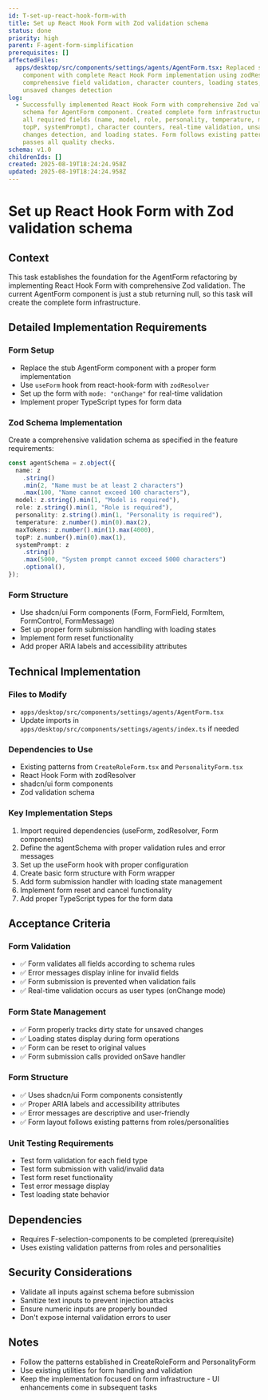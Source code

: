 ```yaml
---
id: T-set-up-react-hook-form-with
title: Set up React Hook Form with Zod validation schema
status: done
priority: high
parent: F-agent-form-simplification
prerequisites: []
affectedFiles:
  apps/desktop/src/components/settings/agents/AgentForm.tsx: Replaced stub
    component with complete React Hook Form implementation using zodResolver,
    comprehensive field validation, character counters, loading states, and
    unsaved changes detection
log:
  - Successfully implemented React Hook Form with comprehensive Zod validation
    schema for AgentForm component. Created complete form infrastructure with
    all required fields (name, model, role, personality, temperature, maxTokens,
    topP, systemPrompt), character counters, real-time validation, unsaved
    changes detection, and loading states. Form follows existing patterns and
    passes all quality checks.
schema: v1.0
childrenIds: []
created: 2025-08-19T18:24:24.958Z
updated: 2025-08-19T18:24:24.958Z
---
```


# Set up React Hook Form with Zod validation schema

## Context

This task establishes the foundation for the AgentForm refactoring by implementing React Hook Form with comprehensive Zod validation. The current AgentForm component is just a stub returning null, so this task will create the complete form infrastructure.

## Detailed Implementation Requirements

### Form Setup

- Replace the stub AgentForm component with a proper form implementation
- Use `useForm` hook from react-hook-form with `zodResolver`
- Set up the form with `mode: "onChange"` for real-time validation
- Implement proper TypeScript types for form data

### Zod Schema Implementation

Create a comprehensive validation schema as specified in the feature requirements:

```typescript
const agentSchema = z.object({
  name: z
    .string()
    .min(2, "Name must be at least 2 characters")
    .max(100, "Name cannot exceed 100 characters"),
  model: z.string().min(1, "Model is required"),
  role: z.string().min(1, "Role is required"),
  personality: z.string().min(1, "Personality is required"),
  temperature: z.number().min(0).max(2),
  maxTokens: z.number().min(1).max(4000),
  topP: z.number().min(0).max(1),
  systemPrompt: z
    .string()
    .max(5000, "System prompt cannot exceed 5000 characters")
    .optional(),
});
```

### Form Structure

- Use shadcn/ui Form components (Form, FormField, FormItem, FormControl, FormMessage)
- Set up proper form submission handling with loading states
- Implement form reset functionality
- Add proper ARIA labels and accessibility attributes

## Technical Implementation

### Files to Modify

- `apps/desktop/src/components/settings/agents/AgentForm.tsx`
- Update imports in `apps/desktop/src/components/settings/agents/index.ts` if needed

### Dependencies to Use

- Existing patterns from `CreateRoleForm.tsx` and `PersonalityForm.tsx`
- React Hook Form with zodResolver
- shadcn/ui form components
- Zod validation schema

### Key Implementation Steps

1. Import required dependencies (useForm, zodResolver, Form components)
2. Define the agentSchema with proper validation rules and error messages
3. Set up the useForm hook with proper configuration
4. Create basic form structure with Form wrapper
5. Add form submission handler with loading state management
6. Implement form reset and cancel functionality
7. Add proper TypeScript types for the form data

## Acceptance Criteria

### Form Validation

- ✅ Form validates all fields according to schema rules
- ✅ Error messages display inline for invalid fields
- ✅ Form submission is prevented when validation fails
- ✅ Real-time validation occurs as user types (onChange mode)

### Form State Management

- ✅ Form properly tracks dirty state for unsaved changes
- ✅ Loading states display during form operations
- ✅ Form can be reset to original values
- ✅ Form submission calls provided onSave handler

### Form Structure

- ✅ Uses shadcn/ui Form components consistently
- ✅ Proper ARIA labels and accessibility attributes
- ✅ Error messages are descriptive and user-friendly
- ✅ Form layout follows existing patterns from roles/personalities

### Unit Testing Requirements

- Test form validation for each field type
- Test form submission with valid/invalid data
- Test form reset functionality
- Test error message display
- Test loading state behavior

## Dependencies

- Requires F-selection-components to be completed (prerequisite)
- Uses existing validation patterns from roles and personalities

## Security Considerations

- Validate all inputs against schema before submission
- Sanitize text inputs to prevent injection attacks
- Ensure numeric inputs are properly bounded
- Don't expose internal validation errors to user

## Notes

- Follow the patterns established in CreateRoleForm and PersonalityForm
- Use existing utilities for form handling and validation
- Keep the implementation focused on form infrastructure - UI enhancements come in subsequent tasks
